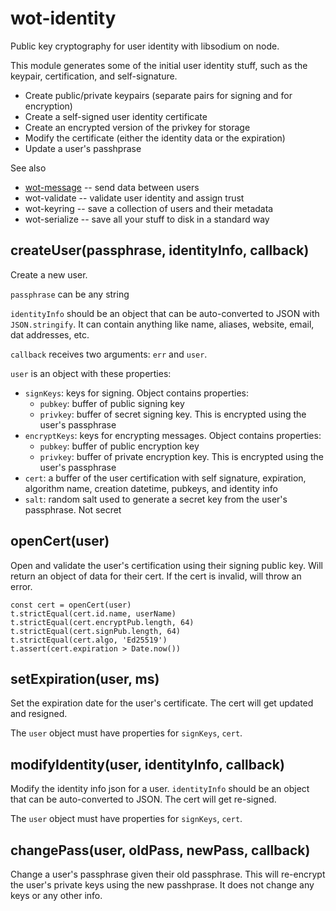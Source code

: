 # wot-identity

Public key cryptography for user identity with libsodium on node.

This module generates some of the initial user identity stuff, such as the keypair, certification, and self-signature.

- Create public/private keypairs (separate pairs for signing and for encryption)
- Create a self-signed user identity certificate
- Create an encrypted version of the privkey for storage
- Modify the certificate (either the identity data or the expiration)
- Update a user's passhprase

See also
- [wot-message](https://github.com/jayrbolton/wot-message) -- send data between users
- wot-validate -- validate user identity and assign trust
- wot-keyring -- save a collection of users and their metadata
- wot-serialize -- save all your stuff to disk in a standard way

## createUser(passphrase, identityInfo, callback)

Create a new user.

`passphrase` can be any string

`identityInfo` should be an object that can be auto-converted to JSON with `JSON.stringify`. It can contain anything like name, aliases, website, email, dat addresses, etc.

`callback` receives two arguments: `err` and `user`.

`user` is an object with these properties:

- `signKeys`: keys for signing. Object contains properties:
  - `pubkey`: buffer of public signing key
  - `privkey`: buffer of secret signing key. This is encrypted using the user's passphrase
- `encryptKeys`: keys for encrypting messages. Object contains properties:
  - `pubkey`: buffer of public encryption key
  - `privkey`: buffer of private encryption key. This is encrypted using the user's passphrase
- `cert`: a buffer of the user certification with self signature, expiration, algorithm name, creation datetime, pubkeys, and identity info
- `salt`: random salt used to generate a secret key from the user's passphrase. Not secret

## openCert(user)

Open and validate the user's certification using their signing public key. Will return an object of data for their cert. If the cert is invalid, will throw an error.

```
const cert = openCert(user)
t.strictEqual(cert.id.name, userName)
t.strictEqual(cert.encryptPub.length, 64)
t.strictEqual(cert.signPub.length, 64)
t.strictEqual(cert.algo, 'Ed25519')
t.assert(cert.expiration > Date.now())
```

## setExpiration(user, ms)

Set the expiration date for the user's certificate. The cert will get updated and resigned.

The `user` object must have properties for `signKeys`, `cert`.

## modifyIdentity(user, identityInfo, callback)

Modify the identity info json for a user. `identityInfo` should be an object that can be auto-converted to JSON. The cert will get re-signed.

The `user` object must have properties for `signKeys`, `cert`.

## changePass(user, oldPass, newPass, callback)

Change a user's passphrase given their old passphrase. This will re-encrypt the user's private keys using the new passhprase. It does not change any keys or any other info.
